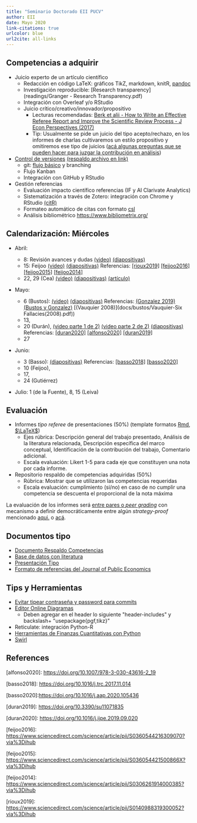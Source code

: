 ```yaml
---
title: "Seminario Doctorado EII PUCV"
author: EII
date: Mayo 2020
link-citations: true
urlcolor: blue
url2cite: all-links
---
```


## Competencias a adquirir

- Juicio experto de un artículo científico
  - Redacción en código LaTeX: gráficos TikZ, markdown, knitR, [pandoc](https://opensource.com/article/18/9/pandoc-research-paper)
  - Investigación reproducible: [Research transparency](readings/Granger - Research Transparency.pdf) 
  - Integración con Overleaf y/o RStudio
  - Juicio crítico/creativo/innovador/propositivo
    - Lecturas recomendadas: [Berk et alii - How to Write an Effective Referee Report and Improve the Scientific Review Process - J Econ Perspectives (2017)](https://www.aeaweb.org/articles?id=10.1257/jep.31.1.231)
    - Tip: Usualmente se pide un juicio del tipo acepto/rechazo, en los informes de charlas cultivaremos un estilo propositivo y omitiremos ese tipo de juicios ([acá algunas preguntas que se pueden hacer para juzgar la contribución en análisis](https://are.berkeley.edu/courses/ARE251/2004/assignments/RRGuidelines.pdf))
- [Control de versiones](https://audhalbritter.com/wp-content/uploads/2016/12/Github-%E2%80%93-R-studio-Cheat-Sheet.pdf) [(respaldo archivo en link)](GitHubRstudioConfig.pdf)
  - git: [flujo básico](https://julia.quantecon.org/more_julia/version_control.html) y branching
  - Flujo Kanban
  - Integración con GitHub y RStudio
- Gestión referencias
  - Evaluación impacto científico referencias (IF y AI Clarivate Analytics)
  - Sistematización a través de Zotero: integración con Chrome y RStudio [(citR)](https://github.com/crsh/citr)
  - Formateo automático de citas con formato [csl](https://citationstyles.org/)
  - Análisis bibliométrico https://www.bibliometrix.org/

## Calendarización: Miércoles

- Abril: 
  - 8: Revisión avances y dudas [(video)](https://drive.google.com/file/d/136Oh9IJhCsVFfJr7OWj0TDMQPlxZdSgm/view?usp=sharing) 
  [(diapositivas)](Contenidos.Rpres)
  - 15: Feijoo 
  [(video)](https://drive.google.com/file/d/1KTzkmNs9iE64mKYB-XY_pkobUvzWMWWY/view?usp=sharing)
  [(diapositivas)](docs/feijoo/Seminario_Teo_Econ_July18_Feijoo_PUCV.pptx)
  Referencias: [[rioux2019]](#rioux2019) [[feijoo2016]](#feijoo2016) [[feijoo2015]](#feijoo2015) [[feijoo2014]](#feijoo2014)
  - 22, 29 (Cea)
  [(video)](https://drive.google.com/file/d/1V6Ve-F5cdhVWcFVdfpErLfxJiqjf9wEd/view?usp=sharing)
  [(diapositivas)](docs/cea/Presentation.pdf)
  [(artículo)](docs/cea/20200429CeaMarinovic.pdf)

- Mayo: 
  - 6 (Bustos): 
  [(video)](https://drive.google.com/file/d/1d3g0JdRm9GSnqhdyz2RMExQTzKjJfZpZ/view?usp=sharing)
  [(diapositivas)](docs/bustos/SeminarioInvestigacionEntidadesProcesosNegocio.pdf)
  Referencias:
  [(Gonzalez 2019)](docs/bustos/González-Thesis(2019).pdf)
  [(Bustos y Gonzalez)](docs/bustos/BustosandGonzalez-Integration.pdf)
  [(Vauquier 2008)](docs/bustos/Vauquier-Six Fallacies(2008).pdf))
  - 13, 
  - 20 (Durán), 
  [(video parte 1 de 2)](https://drive.google.com/file/d/1N478rnDF2Qmn6ThH_hY8z4x7g7r9VXCf/view?usp=sharing)
  [(video parte 2 de 2)](https://drive.google.com/file/d/1OZl4QP7-pAD0-SYWnlwHzRjx58_pJrNM/view?usp=sharing)
  [(diapositivas)](docs/duran/DuranMayo2020.pdf)
  Referencias:
  [[duran2020]](#duran2020)
  [[alfonso2020]](#alfonso2020)
  [[duran2019]](#duran2019)
  - 27

- Junio: 
  - 3 (Basso):
  [(diapositivas)](docs/basso/Presentacion.pdf)
  Referencias:
  [[basso2018]](#basso2018)
  [[basso2020]](#basso2020)
  - 10 (Feijoo), 
  - 17, 
  - 24 (Gutiérrez)

- Julio: 1 (de la Fuente), 8, 15 (Leiva)

## Evaluación 

- Informes _tipo referee_ de presentaciones (50%) (template formatos [Rmd](templates/Informe.Rmd), [$\LaTeX$](templates/Informe.tex))
  - Ejes rúbrica: Descripción general del trabajo presentado, Análisis de la literatura relacionada, Descripción específica del marco conceptual, Identificación de la contribución del trabajo, Comentario adicional.
  - Escala evaluación: Likert 1-5 para cada eje que constituyen una nota por cada informe.
- Repositorio respaldo de competencias adquiridas (50%)
  - Rúbrica: Mostrar que se utilizaron las competencias requeridas
  - Escala evaluación: cumplimiento (si/no) en caso de no cumplir una competencia se descuenta el proporcional de la nota máxima

La evaluación de los informes será [entre pares o _peer grading_](https://www.cs.cornell.edu/people/tj/publications/raman_joachims_14a.pdf) con mecanismo a definir democráticamente entre algún _strategy-proof_ mencionado [aqui.](https://arxiv.org/pdf/1604.03632.pdf) o [acá](https://arxiv.org/abs/1807.11657).

## Documentos tipo

- [Documento Respaldo Competencias](templates/Document.Rmd)
- [Base de datos con literatura](templates/biblio.bib)
- [Presentación Tipo](templates/Presentation.Rmd)
- [Formato de referencias del Journal of Public Economics](templates/journal-of-public-economics.csl)

## Tips y Herramientas

- [Evitar tipear contraseña y password para commits](https://bren.zendesk.com/hc/en-us/articles/360015826731-How-to-connect-RStudio-Cloud-with-Github)
- [Editor Online Diagramas](https://www.mathcha.io/)
  - Deben agregar en el header lo siguiente "header-includes" y backslash+ "usepackage{pgf,tikz}"
- Reticulate: integración Python-R  
- [Herramientas de Finanzas Cuantitativas con Python](https://www.quantopian.com/lectures)
- [Swirl](https://swirlstats.com/instructors.html)

## References

<a id='alfonso2020'></a>
[alfonso2020]: https://doi.org/10.1007/978-3-030-43616-2_19

<a id='basso2018'></a>
[basso2018]: https://doi.org/10.1016/j.trc.2017.11.014

<a id='basso2020'></a>
[basso2020]:https://doi.org/10.1016/j.aap.2020.105436

<a id='duran2019'></a>
[duran2019]: https://doi.org/10.3390/su11071835

<a id='duran2020'></a>
[duran2020]: https://doi.org/10.1016/j.ijpe.2019.09.020

<a id='feijoo2016'></a>
[feijoo2016]: https://www.sciencedirect.com/science/article/pii/S0360544216309070?via%3Dihub

<a id='feijoo2015'></a>
[feijoo2015]: https://www.sciencedirect.com/science/article/pii/S036054421500866X?via%3Dihub

<a id='feijoo2014'></a>
[feijoo2014]: https://www.sciencedirect.com/science/article/pii/S0306261914000385?via%3Dihub

<a id='rioux2019'></a>
[rioux2019]: https://www.sciencedirect.com/science/article/pii/S0140988319300052?via%3Dihub